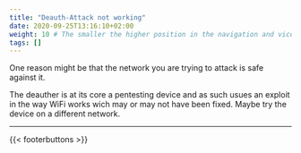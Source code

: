 ```yaml
---
title: "Deauth-Attack not working"
date: 2020-09-25T13:16:10+02:00
weight: 10 # The smaller the higher position in the navigation and vice versa
tags: []
---
```


One reason might be that the network you are trying to attack is safe against it.<p />
The deauther is at its core a pentesting device and as such usues an exploit in the way WiFi works wich may or may not have been fixed.
Maybe try the device on a different network.

---

{{< footerbuttons >}}